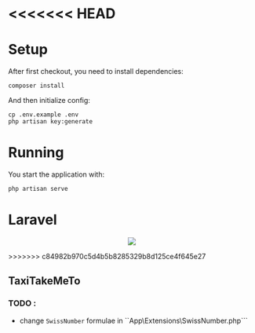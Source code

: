 <<<<<<< HEAD
=======
# Setup

After first checkout, you need to install dependencies:

```
composer install
```

And then initialize config:

```
cp .env.example .env
php artisan key:generate
```

# Running

You start the application with:

```
php artisan serve
```

# Laravel

<p align="center"><img src="https://laravel.com/assets/img/components/logo-laravel.svg"></p>
>>>>>>> c84982b970c5d4b5b8285329b8d125ce4f645e27


## TaxiTakeMeTo


### TODO : 
- change ```SwissNumber``` formulae in ``App\Extensions\SwissNumber.php```
